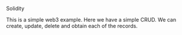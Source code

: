Solidity

This is a simple web3 example. 
Here we have a simple CRUD. 
We can create, update, delete and obtain each of the records.
